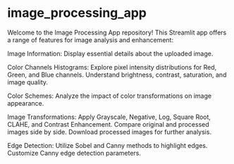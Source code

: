 # image_processing_app
Welcome to the Image Processing App repository! This Streamlit app offers a range of features for image analysis and enhancement:

Image Information:
Display essential details about the uploaded image.

Color Channels Histograms:
Explore pixel intensity distributions for Red, Green, and Blue channels.
Understand brightness, contrast, saturation, and image quality.

Color Schemes:
Analyze the impact of color transformations on image appearance.

Image Transformations:
Apply Grayscale, Negative, Log, Square Root, CLAHE, and Contrast Enhancement.
Compare original and processed images side by side.
Download processed images for further analysis.

Edge Detection:
Utilize Sobel and Canny methods to highlight edges.
Customize Canny edge detection parameters.
